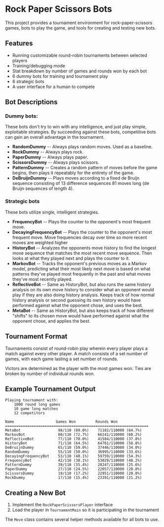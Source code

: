 # Rock Paper Scissors Bots #

This project provides a tournament environment for
rock-paper-scissors games, bots to play the game,
and tools for creating and testing new bots.


## Features ##

* Running customizable round-robin tournaments between selected players
* Training/debugging mode
* Stat breakdown by number of games and rounds won by each bot
* 6 dummy bots for training and tournament play
* 6 strategic bots
* A user interface for a human to compete


## Bot Descriptions ##

### Dummy bots: ###
These bots don't try to win with any intelligence,
and just play simple, exploitable strategies.
By succeeding against these bots, competitive bots
can gain an overall advantage in the tournament.
* **RandomDummy** -- Always plays random moves. Used as a baseline.
* **RockDummy** -- Always plays rock.
* **PaperDummy** -- Always plays paper.
* **ScissorsDummy** -- Always plays scissors.
* **PatternDummy** -- Creates a random pattern of moves before the game begins, then plays it repeatably for the entirety of the game.
* **DeBruijnDummy** -- Plays moves according to a fixed de Bruijn sequence consisting of 13 difference sequences 81 moves long (de Bruijn sequences of length 4).

### Strategic bots ###
These bots utilize single, intelligent strategies.
* **FrequencyBot** -- Plays the counter to the opponent's most frequent move.
* **DecayingFrequencyBot** -- Plays the counter to the opponent's most frequent move. Move frequencies decay over time so more recent moves are weighted higher
* **HistoryBot** -- Analyzes the opponents move history to find the longest move sequence that matches the most recent move sequence. Then looks at what they played next and plays the counter to it.
* **MarkovBot** -- Tracks the opponent's previous moves as a Markov model, predicting what their most likely next move is based on what patterns they've played most frequently in the past and what moves they've most recently played.
* **ReflectiveBot** -- Same as HistoryBot, but also runs the same history analysis on its own move history to consider what an opponent would play if they are also doing history analysis. Keeps track of how normal history analysis or second guessing its own history would have performed against what the opponent chose, and uses the best.
* **MetaBot** -- Same as HistoryBot, but also keeps track of how different "shifts" to its chosen move would have performed against what the opponent chose, and applies the best.


## Tournament Format ##

Tournaments consist of round-robin play wherein
every player plays a match against every other
player. A match consists of a set number of
games, with each game lasting a set number of
rounds.


Victors are determined as the player with the
most games won. Ties are broken by number of
individual rounds won.

## Example Tournament Output ##
```
Playing tournament with:
	1000 round long games
	10 game long matches
	12 competitors

Name                   Games Won         Rounds Won
=================================================================
MetaBot                 98/110 (89.0%)    71182/110000 (64.7%)
MarkovBot               80/110 (72.7%)    66241/110000 (60.2%)
ReflectiveBot           77/110 (70.0%)    41584/110000 (37.8%)
HistoryBot              71/110 (64.5%)    64761/110000 (58.8%)
DeBruijnDummy           65/110 (59.0%)    37446/110000 (34.0%)
RandomDummy             55/110 (50.0%)    36995/110000 (33.6%)
DecayingFrequencyBot    53/110 (48.1%)    59759/110000 (54.3%)
FrequencyBot            42/110 (38.1%)    53029/110000 (48.2%)
PatternDummy            39/110 (35.4%)    28247/110000 (25.6%)
PaperDummy              27/110 (24.5%)    22057/110000 (20.0%)
ScissorsDummy           19/110 (17.2%)    22951/110000 (20.8%)
RockDummy               17/110 (15.4%)    23391/110000 (21.2%)
```


## Creating a New Bot ##
1. Implement the `RockPaperScissorsPlayer` interface
2. Load the player in `TournamentMain` so it is
participating in the tournament

The `Move` class contains several helper methods
available for all bots to use.
